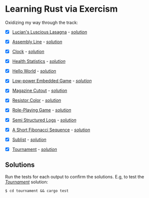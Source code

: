 # Learning Rust via Exercism

Oxidizing my way through the track:
* [x] [Lucian's Luscious Lasagna](https://exercism.org/tracks/rust/exercises/lucians-luscious-lasagna) - [*solution*](./lucians-luscious-lasagna/)
* [x] [Assembly Line](https://exercism.org/tracks/rust/exercises/assembly-line) - [*solution*](./assembly-line)
* [x] [Clock](https://exercism.org/tracks/rust/exercises/clock) - [*solution*](./clock)
* [x] [Health Statistics](https://exercism.org/tracks/rust/exercises/health-statistics) - [*solution*](./health-statistics)
* [x] [Hello World](https://exercism.org/tracks/rust/exercises/hello-world) - [*solution*](./hello-world)
* [x] [Low-power Embedded Game](https://exercism.org/tracks/rust/exercises/low-power-embedded-game) - [*solution*](./low-power-embedded-game)
* [x] [Magazine Cutout](https://exercism.org/tracks/rust/exercises/magazine-cutout) - [*solution*](./magazine-cutout)
* [x] [Resistor Color](https://exercism.org/tracks/rust/exercises/resistor-color) - [*solution*](./resistor-color)
* [x] [Role-Playing Game](https://exercism.org/tracks/rust/exercises/role-playing-game) - [*solution*](./role-playing-game)
* [x] [Semi Structured Logs](https://exercism.org/tracks/rust/exercises/semi-structured-logs) - [*solution*](./semi-structured-logs)
* [x] [A Short Fibonacci Sequence](https://exercism.org/tracks/rust/exercises/short-fibonacci) - [*solution*](./short-fibonacci)
* [x] [Sublist](https://exercism.org/tracks/rust/exercises/sublist) - [*solution*](./sublist)
* [x] [Tournament](https://exercism.org/tracks/rust/exercises/tournament) - [*solution*](./tournament)


## Solutions

Run the tests for each output to confirm the solutions. E.g, to test the [*Tournament*](./tournament) solution:
```
$ cd tournament && cargo test
```
